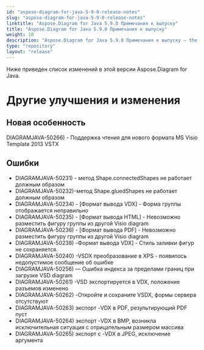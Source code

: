 ```yaml
---
id: "aspose-diagram-for-java-5-9-0-release-notes"
slug: "aspose-diagram-for-java-5-9-0-release-notes"
linktitle: "Aspose.Diagram for Java 5.9.0 Примечания к выпуску"
title: "Aspose.Diagram for Java 5.9.0 Примечания к выпуску"
weight: 10
description: "Aspose.Diagram for Java 5.9.0 Примечания к выпуску – the latest updates and fixes."
type: "repository"
layout: "release"
---
```

Ниже приведен список изменений в этой версии Aspose.Diagram for Java.
# **Другие улучшения и изменения**
## **Новая особенность**
DIAGRAMJAVA-50266) - Поддержка чтения для нового формата MS Visio Template 2013 VSTX
## **Ошибки**
- DIAGRAMJAVA-50231) - метод Shape.connectedShapes не работает должным образом
- DIAGRAMJAVA-50232)-метод Shape.gluedShapes не работает должным образом
- DIAGRAMJAVA-50234) - [Формат вывода VDX] - Форма группы отображается неправильно
- DIAGRAMJAVA-50235) - [Формат вывода HTML] - Невозможно разместить фигуру группы из другой Visio diagram
- DIAGRAMJAVA-50236) - [Формат вывода PDF] - Невозможно разместить фигуру группы из другой Visio diagram
- DIAGRAMJAVA-50238) -Формат вывода VDX] - Стиль заливки фигур не сохраняется.
- DIAGRAMJAVA-50240) -VSDX преобразование в XPS - появилось недопустимое сообщение об ошибке
- DIAGRAMJAVA-50256) — Ошибка индекса за пределами границ при загрузке VSD diagram
- DIAGRAMJAVA-50261) -VSD экспортируется в VDX, положение разъемов изменено
- DIAGRAMJAVA-50262) -Откройте и сохраните VSDX, формы сервера отсутствуют
- DIAGRAMJAVA-50263) экспорт -VDX в PDF, результирующий PDF пуст
- DIAGRAMJAVA-50264) экспорт -VDX в BMP, возникла исключительная ситуация с отрицательным размером массива
- DIAGRAMJAVA-50265) экспорт с -VDX в JPEG, исключение аргумента
